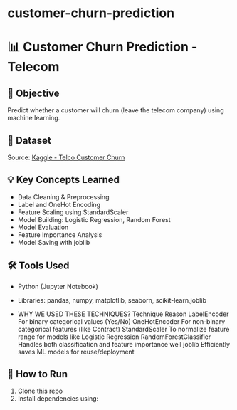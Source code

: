 # customer-churn-prediction
# 📊 Customer Churn Prediction - Telecom

## 📌 Objective
Predict whether a customer will churn (leave the telecom company) using machine learning.

## 📁 Dataset
Source: [Kaggle - Telco Customer Churn](https://www.kaggle.com/blastchar/telco-customer-churn)

## 💡 Key Concepts Learned
- Data Cleaning & Preprocessing
- Label and OneHot Encoding
- Feature Scaling using StandardScaler
- Model Building: Logistic Regression, Random Forest
- Model Evaluation
- Feature Importance Analysis
- Model Saving with joblib

## 🛠 Tools Used
- Python (Jupyter Notebook)
- Libraries: pandas, numpy, matplotlib, seaborn, scikit-learn,joblib

- WHY WE USED THESE TECHNIQUES?
Technique	Reason
LabelEncoder	For binary categorical values (Yes/No)
OneHotEncoder	For non-binary categorical features (like Contract)
StandardScaler	To normalize feature range for models like Logistic Regression
RandomForestClassifier	Handles both classification and feature importance well
joblib	Efficiently saves ML models for reuse/deployment

## 🚀 How to Run
1. Clone this repo
2. Install dependencies using:
